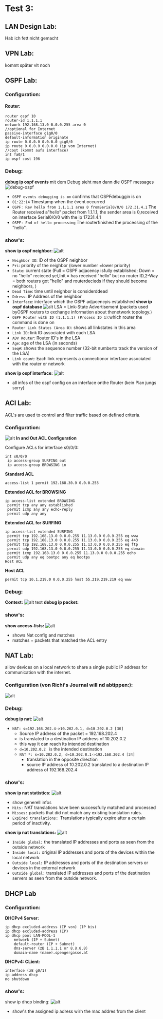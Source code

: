 # Test 3:

## LAN Design Lab:

Hab ich fett nicht gemacht

## VPN Lab:
kommt später vlt noch




## OSPF Lab:
### Configuration:
#### Router:
```
router ospf 10
router-id 1.1.1.1
network 192.168.13.0 0.0.0.255 area 0
//optional for Internet
passive-interface gig0/0
default-information originate
ip route 0.0.0.0 0.0.0.0 gig0/0
ip route 0.0.0.0 0.0.0.0 (ip vom Internet)
//cost (kommt aufs interface)
int fa0/1
ip ospf cost 196
```
### Debug:
**debug ip ospf events**
mit dem Debug sieht man dann die OSPF messages
![debug-ospf](debug-ospf.png)
- `OSPF events debugging is on` confirms that OSPFdebuggin is on
- `01:22:14` Timestamp when the èvent occurred
- `OSPF: Rev hello from 1.1.1.1 area 0 fromSerial0/0/0 172.31.4.1` The Router received a"hello" packet from 1.1.1.1, the sender area is 0,received on interface Serial0/0/0 with the ip 17231.4.1
- `OSPF: End of hello processing` The routerfinished the processing of the "hello".
### show's:
**show ip ospf neighbor:**
![alt](ospf-show-ip-ospf-neighbor.png)
- `Neighbor ID`:  ID of the OSPF neighbor
- `Pri`: priority of the neighbor (lower number =lower priority)
- `State`: current state (Full = OSPF adjacency isfully established; Down = no "hello" recieced yet,Init = has received "hello" but no router ID,2-Way = both routers got "hello" and routerdecieds if they should become neighbors, )
- `Dead Time`: time until neighbor is considerddead
- `Ddress`: IP Address of the neighbor
- `Interface`: interface which the OSPF adjacencyis established
**show ip ospf database**
![alt](ospf-show-ip-ospf-database.png)
LSA = Link-State Advertisement (packets used byOSPF routers to exchange information about thenetwork topology.)
- `OSPF Router with ID (1.1.1.1) (Process ID 1)`:which router the command is done on
- `Router Link States (Area 0)`:  shows all linkstates in this area
- `Link ID`: link ID associated with each LSA
- `ADV Router`: Router ID's in the LSA
- `Age`: age of the LSA (in seconds)
- `Seq#`: shows the sequence number (32-bit numberto track the version of the LSA)
- `Link count`: Each link represents a connectionor interface associated with the router or network

**show ip ospf interface:**
![alt](ospf-show-ip-ospf-interface.png)
- all infos of the ospf config on an interface onthe Router (kein Plan jungs sorry)




## ACl Lab:
ACL's are used to control and filter traffic based on defined criteria.

### Configuration: 
![alt](NAT-networkplan.png)
**In and Out ACL Configuration**

Configure ACLs for interface s0/0/0:
```
int s0/0/0
 ip access-group SURFING out
 ip access-group BROWSING in
```
**Standard ACL**
```
access-list 1 permit 192.168.30.0 0.0.0.255
```
**Extended ACL for BROWSING**
```
ip access-list extended BROWSING
 permit tcp any any established
 permit icmp any any echo-reply
 permit udp any any

```
**Extended ACL for SURFING**
```
ip access-list extended SURFING
 permit tcp 192.168.13.0 0.0.0.255 11.13.0.0 0.0.0.255 eq www
 permit tcp 192.168.13.0 0.0.0.255 11.13.0.0 0.0.0.255 eq 443
 permit tcp 192.168.13.0 0.0.0.255 11.13.0.0 0.0.0.255 eq ftp
 permit udp 192.168.13.0 0.0.0.255 11.13.0.0 0.0.0.255 eq domain
 permit icmp 192.168.13.0 0.0.0.255 11.13.0.0 0.0.0.255 echo
 permit udp any eq bootpc any eq bootps
Host ACL
```

**Host ACL**
```
permit tcp 10.1.219.0 0.0.0.255 host 55.219.219.219 eq www
```

### Debug:
**Context:**
![alt text](NAT-Meinlab.png)
**debug ip packet:**

### show's:
**show access-lists:**
![alt](NAT-show-access.-lists.png)
  - shows Nat config and matches
  - matches = packets that matched the ACL entry

## NAT Lab:
 allow devices on a local network to share a single public IP address for communication with the internet.
 ### Configuration (von Richi's Journal will nd abtippen:):
![alt](NAT-config.png)

### Debug:
**debug ip nat:**
![alt](NAT-debug-ip-nat.png)
- `NAT: s=192.168.202.4->10.202.0.1, d=10.202.0.2 [30]` 
    - Source IP address of the packet = 192.168.202.4 
    - is translated to a destination IP address of 10.202.0.2
    - this way it can reach its intended destination
    - `d=10.202.0.2 ` is the intended destination
  - `NAT *: s=10.202.0.2, d=10.202.0.1->192.168.202.4 [34]`
    - translation in the opposite direction
    - source IP address of 10.202.0.2 translated to a destination IP address of 192.168.202.4

### show's:
**show ip nat statistics:**
![alt](NAT-show-ip-nat-statistics.png)
  - show generell infos
  - `Hits:` NAT translations have been successfully matched and processed
  -  `Misses:` packets that did not match any existing translation rules.
  -  `Expired translations: `Translations typically expire after a certain period of inactivity.
  
**show ip nat translations:**
![alt](NAT-show-ip-nat-translations.png)
  - `Inside global:` the translated IP addresses and ports as seen from the outside network
  - `Inside local:` original IP addresses and ports of the devices within the local network
  - `Outside local:` IP addresses and ports of the destination servers or devices in the external network
  - `Outside global:` translated IP addresses and ports of the destination servers as seen from the outside network.

## DHCP Lab

### Configuration:
**DHCPv4 Server:**

```
ip dhcp excluded-address (IP von) (IP bis)
ip dhcp excluded-address (IP)
ip dhcp pool LAN-POOL-1
    network (IP + Subnet)
    default-router (IP + Subnet)
    dns-server (zB 1.1.1.1 or 8.8.8.8)
    domain-name (name).spengergasse.at
```

**DHCPv4: CLient:**

```
interface (zB g0/1)
ip address dhcp
no shutdown
```

### show's:
show ip dhcp binding:
![alt](DHCP-show-ip-dhcp-binding.png)
  - show's the assigned ip adress wirh the  mac addres from the client
